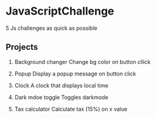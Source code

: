 # JavaScriptChallenge
5 Js challenges as quick as possible

Projects
------------

1. Background changer
    Change bg color on button cllick

2. Popup
    Display a popup message on button click

3. Clock
    A clock that displays local time

4. Dark mdoe toggle
   Toggles darkmode
    
5. Tax calculator
    Calculate tax (15%) on x value